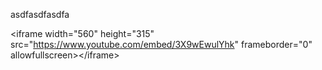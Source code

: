 asdfasdfasdfa

&lt;iframe width="560" height="315" src="https://www.youtube.com/embed/3X9wEwulYhk" frameborder="0" allowfullscreen&gt;&lt;/iframe&gt;

